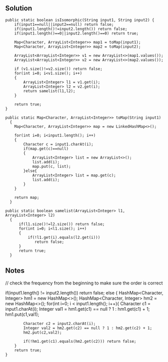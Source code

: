 ## Solution

```
public static boolean isIsomorphic(String input1, String input2) {
    if(input1==null||input2==null) return false;
    if(input1.length()!=input2.length()) return false;
    if(input1.length()==0||input2.length()==0) return true;
    
    Map<Character, ArrayList<Integer>> map1 = toMap(input1);
    Map<Character, ArrayList<Integer>> map2 = toMap(input2);
    
    ArrayList<ArrayList<Integer>> v1 = new ArrayList<>(map1.values());
    ArrayList<ArrayList<Integer>> v2 = new ArrayList<>(map2.values());
    
    if (v1.size()!=v2.size()) return false;
    for(int i=0; i<v1.size(); i++)
    {
        ArrayList<Integer> l1 = v1.get(i);
        ArrayList<Integer> l2 = v2.get(i);
        return samelist(l1,l2);
    }
    
    return true;
}

public static Map<Character, ArrayList<Integer>> toMap(String input1)
  {
    Map<Character, ArrayList<Integer>> map = new LinkedHashMap<>();
    
    for(int i=0; i<input1.length(); i++)
    {
        Character c = input1.charAt(i);
        if(map.get(c)==null)
        {
            ArrayList<Integer> list = new ArrayList<>();
            list.add(i);
            map.put(c, list);
        }else{
            ArrayList<Integer> list = map.get(c);
            list.add(i);
        }
    }
    
    return map;
  }
  
public static boolean samelist(ArrayList<Integer> l1, ArrayList<Integer> l2)
  {
      if(l1.size()!=l2.size()) return false;
      for(int i=0; i<l1.size(); i++)
      {
          if(!l1.get(i).equals(l2.get(i)))
             return false;
      }
      return true;
  }
```

## Notes
// check the frequency from the beginning to make sure the order is correct

if(input1.length() != input2.length()) return false;
    else {
        HashMap<Character, Integer> hm1 = new HashMap<>();
        HashMap<Character, Integer> hm2 = new HashMap<>();
        for(int i=0; i < input1.length(); i++){
            Character c1 = input1.charAt(i);
            Integer val1 = hm1.get(c1) == null ? 1 : hm1.get(c1) + 1;
            hm1.put(c1,val1);
        
            Character c2 = input2.charAt(i);
            Integer val2 = hm2.get(c2) == null ? 1 : hm2.get(c2) + 1;
            hm2.put(c2,val2);
            
            if(!hm1.get(c1).equals(hm2.get(c2))) return false;
        }
        return true;
    }
